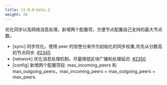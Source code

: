```yaml
---
title: v1.0.0-beta.2
weight: 24
---
```


优化同步以及网络消息处理，新增两个配置项，方便节点配置自己支持的最大节点数。

<!--more-->

* [sync] 同步优化，使用 peer 的信誉分来作为初始化的同步权重,优先从分数高的节点同步. [#2345](https://github.com/starcoinorg/starcoin/pull/2345)
* [network] 优化消息处理机制，尽量降低区块广播和处理延迟. [#2350](https://github.com/starcoinorg/starcoin/pull/2350)
* [config]  新增两个配置项目: max_incoming_peers 和 max_outgoing_peers，max_incoming_peers + max_outgoing_peers = max_peers.